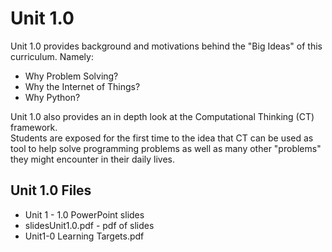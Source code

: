 # Unit 1.0

Unit 1.0 provides background and motivations behind the "Big Ideas" of this curriculum.  Namely:


* Why Problem Solving?
* Why the Internet of Things?
* Why Python?

Unit 1.0 also provides an in depth look at the Computational Thinking (CT) framework.  
Students are exposed for the first time to the idea that CT can be used as tool to help
solve programming problems as well as many other "problems" they might encounter in their daily lives.

## Unit 1.0 Files

* Unit 1 - 1.0 PowerPoint slides
* slidesUnit1.0.pdf - pdf of slides
* Unit1-0 Learning Targets.pdf
  

